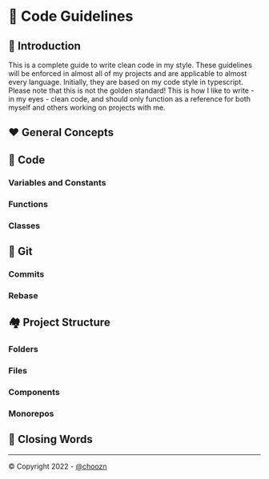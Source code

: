 # 🚀 Code Guidelines

## 👋 Introduction
This is a complete guide to write clean code in my style. These guidelines will be enforced in almost all of my projects and are applicable to almost every language. Initially, they are based on my code style in typescript. Please note that this is not the golden standard! This is how I like to write - in my eyes -  clean code, and should only function as a reference for both myself and others working on projects with me.

## ❤️ General Concepts
### 

## 🍦 Code
### Variables and Constants
### Functions
### Classes

## 🌲 Git
### Commits
### Rebase

## 🏘️ Project Structure
### Folders
### Files
### Components
### Monorepos

## 🌱 Closing Words

---
© Copyright 2022 - [@choozn](https://choozn.dev)
